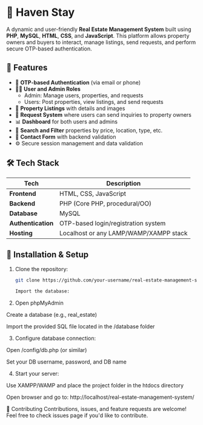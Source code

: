 # 🏡 Haven Stay

A dynamic and user-friendly **Real Estate Management System** built using **PHP**, **MySQL**, **HTML**, **CSS**, and **JavaScript**. This platform allows property owners and buyers to interact, manage listings, send requests, and perform secure OTP-based authentication.

## 🚀 Features

- 🔐 **OTP-based Authentication** (via email or phone)
- 🧑‍💼 **User and Admin Roles**
  - Admin: Manage users, properties, and requests
  - Users: Post properties, view listings, and send requests
- 📄 **Property Listings** with details and images
- 💬 **Request System** where users can send inquiries to property owners
- 📊 **Dashboard** for both users and admins
- 🔎 **Search and Filter** properties by price, location, type, etc.
- 📧 **Contact Form** with backend validation
- ⚙️ Secure session management and data validation

## 🛠️ Tech Stack

| Tech | Description |
|------|-------------|
| **Frontend** | HTML, CSS, JavaScript |
| **Backend** | PHP (Core PHP, procedural/OO) |
| **Database** | MySQL |
| **Authentication** | OTP-based login/registration system |
| **Hosting** | Localhost or any LAMP/WAMP/XAMPP stack |



## 🧰 Installation & Setup

1. Clone the repository:
   ```bash
   git clone https://github.com/your-username/real-estate-management-system.git

   Import the database:

2. Open phpMyAdmin

Create a database (e.g., real_estate)

Import the provided SQL file located in the /database folder

3. Configure database connection:

Open /config/db.php (or similar)

Set your DB username, password, and DB name

4. Start your server:

Use XAMPP/WAMP and place the project folder in the htdocs directory

Open browser and go to: http://localhost/real-estate-management-system/


🤝 Contributing
Contributions, issues, and feature requests are welcome!
Feel free to check issues page if you'd like to contribute.
